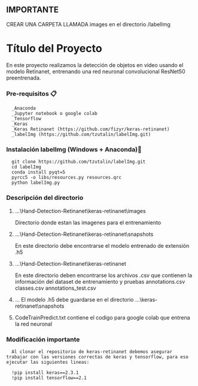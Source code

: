 ## IMPORTANTE

CREAR UNA CARPETA LLAMADA images en el directorio /labelImg

# Título del Proyecto

En este proyecto realizamos la detección de objetos en video usando el modelo Retinanet, entrenando una red neuronal convolucional ResNet50 preentrenada.


### Pre-requisitos 📋

      _Anaconda
      _Jupyter notebook o google colab
      _Tensorflow 
      _Keras
      _Keras Retinanet (https://github.com/fizyr/keras-retinanet)
      _labelImg (https://github.com/tzutalin/labelImg.git)

### Instalación labelImg (Windows + Anaconda)🔧

      git clone https://github.com/tzutalin/labelImg.git
      cd labelImg
      conda install pyqt=5
      pyrcc5 -o libs/resources.py resources.qrc
      python labelImg.py

### Descripción del directorio

1. ...\Hand-Detection-Retinanet\keras-retinanet\images

      Directorio donde estan las imagenes para el entrenamiento

2. ...\Hand-Detection-Retinanet\keras-retinanet\snapshots
      
      En este directorio debe encontrarse el modelo entrenado de extensión .h5

3. ...\Hand-Detection-Retinanet\keras-retinanet

      En este directorio deben encontrarse los archivos .csv que contienen la información del dataset de entrenamiento y pruebas
        annotations.csv
        classes.csv
        annotations_test.csv

4. ... El modelo .h5 debe guardarse en el directorio ...\keras-retinanet\snapshots

5. CodeTrainPredict.txt contiene el codigo para google colab que entrena la red neuronal

### Modificación importante

      Al clonar el repositorio de keras-retinanet debemos asegurar trabajar con las versiones correctas de keras y tensorflow, para eso ejecutar las siguientes lineas:
      
      !pip install keras==2.3.1
      !pip install tensorflow==2.1

